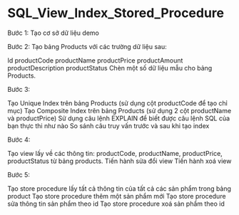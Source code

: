 # SQL_View_Index_Stored_Procedure
Bước 1: Tạo cơ sở dữ liệu demo

Bước 2: Tạo bảng Products với các trường dữ liệu sau:

Id
productCode
productName
productPrice
productAmount
productDescription
productStatus
Chèn một số dữ liệu mẫu cho bảng Products.


Bước 3:

Tạo Unique Index trên bảng Products (sử dụng cột productCode để tạo chỉ mục)
Tạo Composite Index trên bảng Products (sử dụng 2 cột productName và productPrice)
Sử dụng câu lệnh EXPLAIN để biết được câu lệnh SQL của bạn thực thi như nào
So sánh câu truy vấn trước và sau khi tạo index

Bước 4:

Tạo view lấy về các thông tin: productCode, productName, productPrice, productStatus từ bảng products.
Tiến hành sửa đổi view
Tiến hành xoá view

Bước 5:

Tạo store procedure lấy tất cả thông tin của tất cả các sản phẩm trong bảng product
Tạo store procedure thêm một sản phẩm mới
Tạo store procedure sửa thông tin sản phẩm theo id
Tạo store procedure xoá sản phẩm theo id
